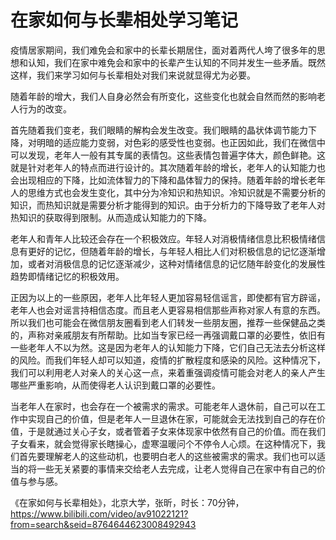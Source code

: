# 在家如何与长辈相处学习笔记

疫情居家期间，我们难免会和家中的长辈长期居住，面对着两代人垮了很多年的思想和认知，我们在家中难免会和家中的长辈产生认知的不同并发生一些矛盾。既然这样，我们来学习如何与长辈相处对我们来说就显得尤为必要。

随着年龄的增大，我们人自身必然会有所变化，这些变化也就会自然而然的影响老人行为的改变。

首先随着我们变老，我们眼睛的解构会发生改变。我们眼睛的晶状体调节能力下降，对明暗的适应能力变弱，对色彩的感受性也变弱。也正因如此，我们在微信中可以发现，老年人一般有其专属的表情包。这些表情包普遍字体大，颜色鲜艳。这就是针对老年人的特点而进行设计的。其次随着年龄的增长，老年人的认知能力也会出现相应的下降，比如流体智力的下降和晶体智力的保持。随着年龄的增长老年人的思维方式也会发生变化，其中分为冷知识和热知识。冷知识就是不需要分析的知识，而热知识就是需要分析才能得到的知识。由于分析力的下降导致了老年人对热知识的获取得到限制。从而造成认知能力的下降。

老年人和青年人比较还会存在一个积极效应。年轻人对消极情绪信息比积极情绪信息有更好的记忆，但随着年龄的增长，与年轻人相比人们对积极信息的记忆逐渐增加，或者对消极信息的记忆逐渐减少，这种对情绪信息的记忆随年龄变化的发展性趋势即情绪记忆的积极效用。

正因为以上的一些原因，老年人比年轻人更加容易轻信谣言，即使都有官方辟谣，老年人也会对谣言持相信态度。而且老人更容易相信那些声称对家人有意的东西。所以我们也可能会在微信朋友圈看到老人们转发一些朋友圈，推荐一些保健品之类的，声称对亲戚朋友有所帮助。比如当专家已经一再强调戴口罩的必要性，依旧有一些老年人不以为然。这是因为老年人的认知能力下降，它们自己无法去分析这样的风险。而我们年轻人却可以知道，疫情的扩散程度和感染的风险。这种情况下，我们可以利用老人对亲人的关心这一点，来着重强调疫情可能会对老人的亲人产生哪些严重影响，从而使得老人认识到戴口罩的必要性。

当老年人在家时，也会存在一个被需求的需求。可能老年人退休前，自己可以在工作中实现自己的价值，但是老年人一旦退休在家，可能就会无法找到自己的存在价值，于是就通过关心子女，或者管着子女来体现家中依然有自己的价值。而在我们子女看来，就会觉得家长瞎操心，虚寒温暖问个不停令人心烦。在这种情况下，我们首先要理解老人的这些动机，也要明白老人的这些被需求的需求。我们也可以适当的将一些无关紧要的事情来交给老人去完成，让老人觉得自己在家中有自己的价值与参与感。

《在家如何与长辈相处》，北京大学，张昕，时长：70分钟，https://www.bilibili.com/video/av91022121?from=search&seid=8764644623008492943     